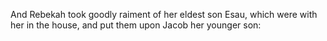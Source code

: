 And Rebekah took goodly raiment of her eldest son Esau, which were with her in the house, and put them upon Jacob her younger son:
